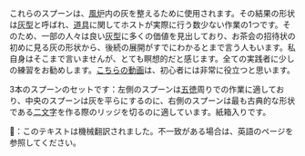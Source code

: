 <p>これらのスプーンは、<abbr title="風炉、火鉢">風炉</abbr>内の灰を整えるために使用されます。その結果の形状は<abbr title="灰型">灰型</abbr>と呼ばれ、<abbr title="道具、茶道具">道具</abbr>に関してホストが実際に行う数少ない作業の1つです。そのため、一部の人々は良い<abbr title="灰型">灰型</abbr>に多くの価値を見出しており、お茶会の招待状の初めに見る灰の形状から、後続の展開がすでにわかるとまで言う人もいます。私自身はそこまで言いませんが、とても瞑想的だと感じます。全ての実践者に少しの練習をお勧めします。<a href="https://www.youtube.com/watch?v=3iZaaDkW7pk">こちらの動画</a>は、初心者には非常に役立つと思います。</p>
<p>3本のスプーンのセットです：左側のスプーンは<abbr title="五徳">五徳</abbr>周りでの作業に適しており、中央のスプーンは灰を平らにするのに、右側のスプーンは最も古典的な形状である<abbr title="二文字">二文字</abbr>を作る際のリッジを切るのに適しています。紙箱入りです。</p>
👾：このテキストは機械翻訳されました。不一致がある場合は、英語のページを参照してください。
